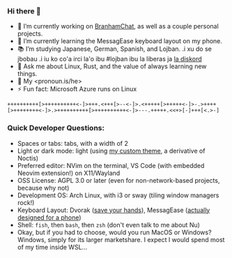 ### Hi there 👋

- 🔭 I’m currently working on [BranhamChat](https://github.com/olexg/branham-chat), as well as a couple personal projects.
- 🌱 I’m currently learning the MessagEase keyboard layout on my phone.
- 📚 I’m studying Japanese, German, Spanish, and Lojban. .i xu do se jbobau .i iu ko co'a irci la'o ibu #lojban ibu la liberas ja [la diskord](https://discord.gg/BVm4EYR)
- 💬 Ask me about Linux, Rust, and the value of always learning new things.
- ️🌈 My <pronoun.is/he>
- ⚡ Fun fact: Microsoft Azure runs on Linux

`++++++++++[>++++++++++<-]>+++.<+++[>--<-]>.<+++++[>+++++<-]>-.>++++[>++++++++<-]>.>++++++++++[>++++++++++<-]>---.+++++.<<+>[-]+++[<.>-]`

### Quick Developer Questions:

- Spaces or tabs: tabs, with a width of 2
- Light or dark mode: light (using [my custom theme](https://github.com/mattfbacon/vscode-theme), a derivative of Noctis)
- Preferred editor: NVim on the terminal, VS Code (with embedded Neovim extension!) on X11/Wayland
- OSS License: AGPL 3.0 or later (even for non-network-based projects, because why not)
- Development OS: Arch Linux, with i3 or sway (tiling window managers rock!)
- Keyboard Layout: Dvorak ([save your hands](http://dvorak-keyboards.com/)), MessagEase ([actually designed for a phone](http://www.exideas.com/ME/me_faq.html))
- Shell: `fish`, then `bash`, then `zsh` (don't even talk to me about Nu)
- Okay, but if you had to choose, would you run MacOS or Windows? Windows, simply for its larger marketshare. I expect I would spend most of my time inside WSL...
